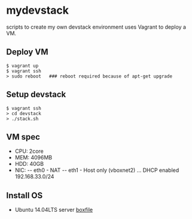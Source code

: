 mydevstack
==========
scripts to create my own devstack environment
uses Vagrant to deploy a VM.

Deploy VM
---------
```
$ vagrant up
$ vagrant ssh
> sudo reboot   ### reboot required because of apt-get upgrade
```

Setup devstack
--------------
```
$ vagrant ssh
> cd devstack
> ./stack.sh
```

VM spec
-------
* CPU: 2core
* MEM: 4096MB
* HDD: 40GB
* NIC:
-- eth0 - NAT
-- eth1 - Host only (vboxnet2) ... DHCP enabled 192.168.33.0/24

Install OS
----------
* Ubuntu 14.04LTS server [boxfile](https://cloud-images.ubuntu.com/vagrant/trusty/current/trusty-server-cloudimg-amd64-vagrant-disk1.box)

